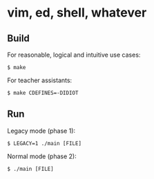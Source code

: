 # vim, ed, shell, whatever

## Build

For reasonable, logical and intuitive use cases:

```console
$ make
```

For teacher assistants:

```console
$ make CDEFINES=-DIDIOT
```

## Run

Legacy mode (phase 1):

```console
$ LEGACY=1 ./main [FILE]
```

Normal mode (phase 2):

```console
$ ./main [FILE]
```
